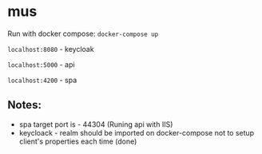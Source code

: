 # mus
Run with docker compose: ```docker-compose up```

```localhost:8080``` - keycloak

```localhost:5000``` - api

```localhost:4200``` - spa

## Notes:

- spa target port is - 44304 (Runing api with IIS)
- keycloack - realm should be imported on docker-compose not to setup client's properties each time (done)

